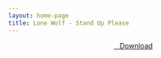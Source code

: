 ```yaml
---
layout: home-page
title: Lone Wolf - Stand Up Please
---
```


<center>
<a href="https://drive.google.com/uc?authuser=0&id=1lB7rIWxrCOiLbHQAC-TB4dQPnkKyVnQe&export=download" ><i class="fa fa-caret-down" aria-hidden="true"></i>&nbsp; &nbsp;Download</a>
</center>
